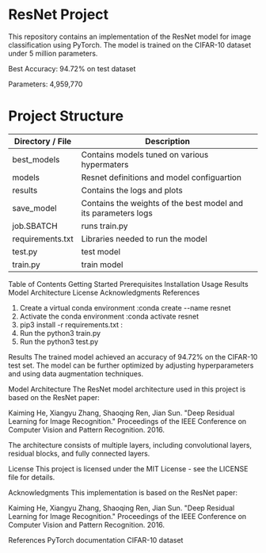 # ResNet Project

This repository contains an implementation of the ResNet model for image classification using PyTorch. The model is trained on the CIFAR-10 dataset under 5 million parameters.

Best Accuracy: 94.72% on test dataset


Parameters: 4,959,770

# Project Structure
| Directory / File | Description |
|-----------------|-----------------|
| best_models | Contains models tuned on various hypermaters | 
| models | Resnet definitions and model configuartion | 
| results | Contains the logs and plots |
| save_model | Contains the weights of the best model and its parameters logs |
| job.SBATCH | runs train.py |
| requirements.txt | Libraries needed to run the model |
| test.py | test model |
| train.py | train model |

Table of Contents
Getting Started
Prerequisites
Installation
Usage
Results
Model Architecture
License
Acknowledgments
References
1. Create a virtual conda environment :conda create --name resnet 
2. Activate the conda environment  :conda activate resnet
3. pip3 install -r requirements.txt :
3. Run the python3 train.py
4. Run the python3 test.py


Results
The trained model achieved an accuracy of 94.72% on the CIFAR-10 test set. The model can be further optimized by adjusting hyperparameters and using data augmentation techniques.

Model Architecture
The ResNet model architecture used in this project is based on the ResNet paper:

Kaiming He, Xiangyu Zhang, Shaoqing Ren, Jian Sun. "Deep Residual Learning for Image Recognition." Proceedings of the IEEE Conference on Computer Vision and Pattern Recognition. 2016.

The architecture consists of multiple layers, including convolutional layers, residual blocks, and fully connected layers.


License
This project is licensed under the MIT License - see the LICENSE file for details.

Acknowledgments
This implementation is based on the ResNet paper:

Kaiming He, Xiangyu Zhang, Shaoqing Ren, Jian Sun. "Deep Residual Learning for Image Recognition." Proceedings of the IEEE Conference on Computer Vision and Pattern Recognition. 2016.

References
PyTorch documentation
CIFAR-10 dataset
